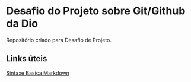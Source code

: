# Desafio do Projeto sobre Git/Github da Dio
Repositório criado para Desafio de Projeto.

## Links úteis
[Sintaxe Basica Markdown](https://www.markdownguide.org.basic-syntax/)
